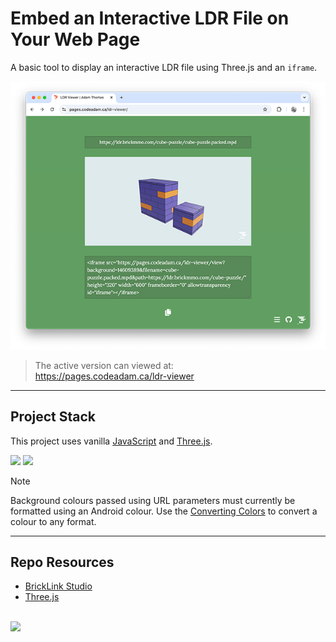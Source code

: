 # Embed an Interactive LDR File on Your Web Page

A basic tool to display an interactive LDR file using Three.js and an `iframe`. 

![GitHub Contributions](_readme/screenshot-ldr-viewer.png)

> The active version can viewed at:  
> https://pages.codeadam.ca/ldr-viewer

---

## Project Stack

This project uses vanilla [JavaScript](https://developer.mozilla.org/en-US/docs/Web/JavaScript) and [Three.js](https://threejs.org/).

<img src="https://console.codeadam.ca/api/image/javascript" width="60"> <img src="https://console.codeadam.ca/api/image/threejs" width="60"> 

> [!NOTE]
> Background colours passed using URL parameters must currently be formatted using an Android colour. Use the [Converting Colors](https://convertingcolors.com/) to convert a colour to any format.

---

## Repo Resources

- [BrickLink Studio](https://www.bricklink.com/v3/studio/download.page)
- [Three.js](https://threejs.org/)

<br>
<a href="https://codeadam.ca">
<img src="https://cdn.codeadam.ca/images@1.0.0/codeadam-logo-coloured-horizontal.png" width="200">
</a>
